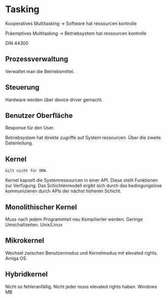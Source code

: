 # Tasking

Kooperatives Multitasking -> Software hat ressourcen kontrolle

Präemptives Multitasking -> Betriebsystem hat ressourcen kontrolle

DIN 44300

## Prozessverwaltung

Verwaltet man die Betriebsmittel.

## Steuerung

Hardware werden über device driver gemacht.

## Benutzer Oberfläche

Response für den User.

Betriebsystem hat direkte zugriffe auf System ressourcen. Über die zweite Datenleitung.

## Kernel

```Gilt nicht für DMA```

Kernel kapselt die Systemressourcen in einer API. Diese stellt Funktionen zur Verfügung. Das Schichtenmodell ergibt sich durch das bedingungslose kommunizieren durch APIs der nächst höheren Schicht.

## Monolithischer Kernel

Muss nach jedem Programmteil neu Kompilierter werden. Geringe Umschaltzeiten. Unix/Linux

## Mikrokernel

Wechsel zwischen Benutzermodus und Kernelmodus mit elevated rights. Amiga OS

## Hybridkernel

Nicht so fehleranfällig. Nicht jeder muss elevated rights haben. Windows MB
